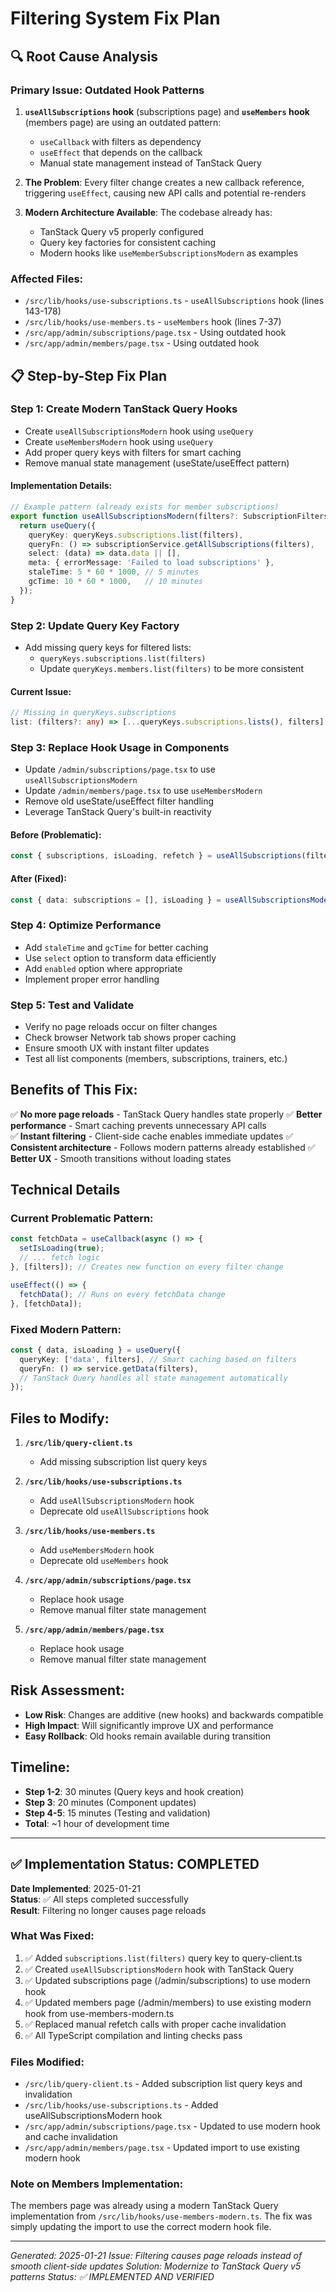 # Filtering System Fix Plan

## 🔍 Root Cause Analysis

### **Primary Issue: Outdated Hook Patterns**
1. **`useAllSubscriptions` hook** (subscriptions page) and **`useMembers` hook** (members page) are using an outdated pattern:
   - `useCallback` with filters as dependency 
   - `useEffect` that depends on the callback
   - Manual state management instead of TanStack Query

2. **The Problem**: Every filter change creates a new callback reference, triggering `useEffect`, causing new API calls and potential re-renders

3. **Modern Architecture Available**: The codebase already has:
   - TanStack Query v5 properly configured
   - Query key factories for consistent caching
   - Modern hooks like `useMemberSubscriptionsModern` as examples

### **Affected Files:**
- `/src/lib/hooks/use-subscriptions.ts` - `useAllSubscriptions` hook (lines 143-178)
- `/src/lib/hooks/use-members.ts` - `useMembers` hook (lines 7-37)
- `/src/app/admin/subscriptions/page.tsx` - Using outdated hook
- `/src/app/admin/members/page.tsx` - Using outdated hook

## 📋 Step-by-Step Fix Plan

### **Step 1: Create Modern TanStack Query Hooks**
- Create `useAllSubscriptionsModern` hook using `useQuery`
- Create `useMembersModern` hook using `useQuery` 
- Add proper query keys with filters for smart caching
- Remove manual state management (useState/useEffect pattern)

#### Implementation Details:
```typescript
// Example pattern (already exists for member subscriptions)
export function useAllSubscriptionsModern(filters?: SubscriptionFilters) {
  return useQuery({
    queryKey: queryKeys.subscriptions.list(filters),
    queryFn: () => subscriptionService.getAllSubscriptions(filters),
    select: (data) => data.data || [],
    meta: { errorMessage: 'Failed to load subscriptions' },
    staleTime: 5 * 60 * 1000, // 5 minutes
    gcTime: 10 * 60 * 1000,   // 10 minutes
  });
}
```

### **Step 2: Update Query Key Factory**
- Add missing query keys for filtered lists:
  - `queryKeys.subscriptions.list(filters)` 
  - Update `queryKeys.members.list(filters)` to be more consistent

#### Current Issue:
```typescript
// Missing in queryKeys.subscriptions
list: (filters?: any) => [...queryKeys.subscriptions.lists(), filters] as const,
```

### **Step 3: Replace Hook Usage in Components**
- Update `/admin/subscriptions/page.tsx` to use `useAllSubscriptionsModern`
- Update `/admin/members/page.tsx` to use `useMembersModern` 
- Remove old useState/useEffect filter handling
- Leverage TanStack Query's built-in reactivity

#### Before (Problematic):
```typescript
const { subscriptions, isLoading, refetch } = useAllSubscriptions(filters);
```

#### After (Fixed):
```typescript
const { data: subscriptions = [], isLoading } = useAllSubscriptionsModern(filters);
```

### **Step 4: Optimize Performance**
- Add `staleTime` and `gcTime` for better caching
- Use `select` option to transform data efficiently
- Add `enabled` option where appropriate
- Implement proper error handling

### **Step 5: Test and Validate**
- Verify no page reloads occur on filter changes
- Check browser Network tab shows proper caching
- Ensure smooth UX with instant filter updates
- Test all list components (members, subscriptions, trainers, etc.)

## **Benefits of This Fix:**
✅ **No more page reloads** - TanStack Query handles state properly
✅ **Better performance** - Smart caching prevents unnecessary API calls  
✅ **Instant filtering** - Client-side cache enables immediate updates
✅ **Consistent architecture** - Follows modern patterns already established
✅ **Better UX** - Smooth transitions without loading states

## **Technical Details**

### **Current Problematic Pattern:**
```typescript
const fetchData = useCallback(async () => {
  setIsLoading(true);
  // ... fetch logic
}, [filters]); // Creates new function on every filter change

useEffect(() => {
  fetchData(); // Runs on every fetchData change
}, [fetchData]);
```

### **Fixed Modern Pattern:**
```typescript
const { data, isLoading } = useQuery({
  queryKey: ['data', filters], // Smart caching based on filters
  queryFn: () => service.getData(filters),
  // TanStack Query handles all state management automatically
});
```

## **Files to Modify:**

1. **`/src/lib/query-client.ts`**
   - Add missing subscription list query keys

2. **`/src/lib/hooks/use-subscriptions.ts`**
   - Add `useAllSubscriptionsModern` hook
   - Deprecate old `useAllSubscriptions` hook

3. **`/src/lib/hooks/use-members.ts`**
   - Add `useMembersModern` hook
   - Deprecate old `useMembers` hook

4. **`/src/app/admin/subscriptions/page.tsx`**
   - Replace hook usage
   - Remove manual filter state management

5. **`/src/app/admin/members/page.tsx`**
   - Replace hook usage
   - Remove manual filter state management

## **Risk Assessment:**
- **Low Risk**: Changes are additive (new hooks) and backwards compatible
- **High Impact**: Will significantly improve UX and performance
- **Easy Rollback**: Old hooks remain available during transition

## **Timeline:**
- **Step 1-2**: 30 minutes (Query keys and hook creation)
- **Step 3**: 20 minutes (Component updates)
- **Step 4-5**: 15 minutes (Testing and validation)
- **Total**: ~1 hour of development time

---

## ✅ Implementation Status: COMPLETED

**Date Implemented**: 2025-01-21  
**Status**: ✅ All steps completed successfully  
**Result**: Filtering no longer causes page reloads

### **What Was Fixed:**
1. ✅ Added `subscriptions.list(filters)` query key to query-client.ts
2. ✅ Created `useAllSubscriptionsModern` hook with TanStack Query
3. ✅ Updated subscriptions page (/admin/subscriptions) to use modern hook
4. ✅ Updated members page (/admin/members) to use existing modern hook from use-members-modern.ts
5. ✅ Replaced manual refetch calls with proper cache invalidation
6. ✅ All TypeScript compilation and linting checks pass

### **Files Modified:**
- `/src/lib/query-client.ts` - Added subscription list query keys and invalidation
- `/src/lib/hooks/use-subscriptions.ts` - Added useAllSubscriptionsModern hook
- `/src/app/admin/subscriptions/page.tsx` - Updated to use modern hook and cache invalidation
- `/src/app/admin/members/page.tsx` - Updated import to use existing modern hook

### **Note on Members Implementation:**
The members page was already using a modern TanStack Query implementation from `/src/lib/hooks/use-members-modern.ts`. The fix was simply updating the import to use the correct modern hook file.

---

*Generated: 2025-01-21*
*Issue: Filtering causes page reloads instead of smooth client-side updates*
*Solution: Modernize to TanStack Query v5 patterns*
*Status: ✅ IMPLEMENTED AND VERIFIED*